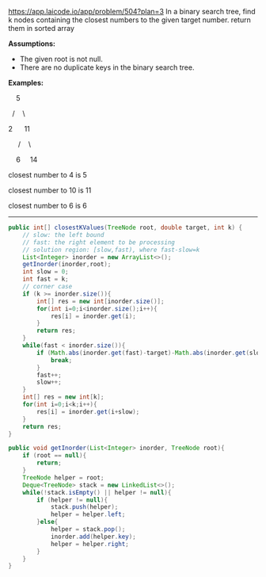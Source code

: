 https://app.laicode.io/app/problem/504?plan=3
In a binary search tree, find k nodes containing the closest numbers to the given target number. return them in sorted array

**Assumptions:**

- The given root is not null.
- There are no duplicate keys in the binary search tree.

**Examples:**

    5

  /    \

2      11

     /    \

    6     14

closest number to 4 is 5

closest number to 10 is 11

closest number to 6 is 6

***
```java
public int[] closestKValues(TreeNode root, double target, int k) {  
    // slow: the left bound  
    // fast: the right element to be processing    
    // solution region: [slow,fast), where fast-slow=k   
    List<Integer> inorder = new ArrayList<>();  
    getInorder(inorder,root);  
    int slow = 0;  
    int fast = k;  
    // corner case
    if (k >= inorder.size()){  
        int[] res = new int[inorder.size()];  
        for(int i=0;i<inorder.size();i++){  
            res[i] = inorder.get(i);  
        }  
        return res;  
    }  
    while(fast < inorder.size()){  
        if (Math.abs(inorder.get(fast)-target)-Math.abs(inorder.get(slow)-target)>0){  
            break;  
        }  
        fast++;  
        slow++;  
    }  
    int[] res = new int[k];  
    for(int i=0;i<k;i++){  
        res[i] = inorder.get(i+slow);  
    }  
    return res;  
}  

public void getInorder(List<Integer> inorder, TreeNode root){  
    if (root == null){  
        return;  
    }  
    TreeNode helper = root;  
    Deque<TreeNode> stack = new LinkedList<>();  
    while(!stack.isEmpty() || helper != null){  
        if (helper != null){  
            stack.push(helper);  
            helper = helper.left;  
        }else{  
            helper = stack.pop();  
            inorder.add(helper.key);  
            helper = helper.right;  
        }  
    }  
}
```